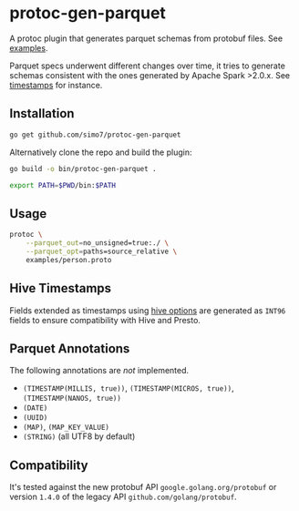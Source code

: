 # protoc-gen-parquet

A protoc plugin that generates parquet schemas from protobuf files. See [examples](./examples).

Parquet specs underwent different changes over time, it tries to generate schemas consistent with the ones generated by Apache Spark >2.0.x.
See [timestamps](#Hive-Timestamps) for instance.

## Installation

```bash
go get github.com/simo7/protoc-gen-parquet
```

Alternatively clone the repo and build the plugin:

```bash
go build -o bin/protoc-gen-parquet .

export PATH=$PWD/bin:$PATH
```

## Usage

```bash
protoc \
    --parquet_out=no_unsigned=true:./ \
    --parquet_opt=paths=source_relative \
    examples/person.proto
```

## Hive Timestamps

Fields extended as timestamps using [hive options](https://github.com/simo7/protoc-gen-gluecatalog/blob/master/hive_options/hive_options.proto)
are generated as `INT96` fields to ensure compatibility with Hive and Presto.

## Parquet Annotations

The following annotations are *not* implemented.

- `(TIMESTAMP(MILLIS, true))`, `(TIMESTAMP(MICROS, true))`, `(TIMESTAMP(NANOS, true))`
- `(DATE)`
- `(UUID)`
- `(MAP)`, `(MAP_KEY_VALUE)`
- `(STRING)`  (all UTF8 by default)

## Compatibility

It's tested against the new protobuf API `google.golang.org/protobuf` or version `1.4.0` of the legacy API `github.com/golang/protobuf`.
